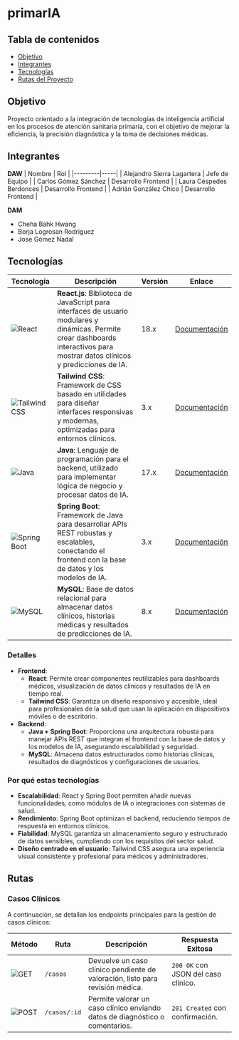 # primarIA

## Tabla de contenidos
- [Objetivo](#Objetivo)
- [Integrantes](#Integrantes)
- [Tecnologías](#Tecnologías)
- [Rutas del Proyecto](#Rutas)


## Objetivo
Proyecto orientado a la integración de tecnologías de inteligencia artificial en los procesos de atención sanitaria primaria, con el objetivo de mejorar la eficiencia, la precisión diagnóstica y la toma de decisiones médicas.

## Integrantes
**DAW**
| Nombre | Rol |
|---------|-----|
| Alejandro Sierra Lagartera | Jefe de Equipo |
| Carlos Gómez Sánchez | Desarrollo Frontend |
| Laura Céspedes Berdonces | Desarrollo Frontend |
| Adrián González Chico | Desarrollo Frontend |


**DAM**
- Cheha Bahk Hwang
- Borja Logrosan Rodriguez
- Jose Gómez Nadal


## Tecnologías

| Tecnología | Descripción | Versión | Enlace |
|------------|-------------|---------|--------|
| ![React](https://img.shields.io/badge/React-61DAFB?logo=react&logoColor=white) | **React.js**: Biblioteca de JavaScript para interfaces de usuario modulares y dinámicas. Permite crear dashboards interactivos para mostrar datos clínicos y predicciones de IA. | 18.x | [Documentación](https://reactjs.org/) |
| ![Tailwind CSS](https://img.shields.io/badge/Tailwind_CSS-38B2AC?logo=tailwind-css&logoColor=white) | **Tailwind CSS**: Framework de CSS basado en utilidades para diseñar interfaces responsivas y modernas, optimizadas para entornos clínicos. | 3.x | [Documentación](https://tailwindcss.com/) |
| ![Java](https://img.shields.io/badge/Java-007396?logo=java&logoColor=white) | **Java**: Lenguaje de programación para el backend, utilizado para implementar lógica de negocio y procesar datos de IA. | 17.x | [Documentación](https://www.oracle.com/java/) |
| ![Spring Boot](https://img.shields.io/badge/Spring_Boot-6DB33F?logo=spring-boot&logoColor=white) | **Spring Boot**: Framework de Java para desarrollar APIs REST robustas y escalables, conectando el frontend con la base de datos y los modelos de IA. | 3.x | [Documentación](https://spring.io/projects/spring-boot) |
| ![MySQL](https://img.shields.io/badge/MySQL-4479A1?logo=mysql&logoColor=white) | **MySQL**: Base de datos relacional para almacenar datos clínicos, historias médicas y resultados de predicciones de IA. | 8.x | [Documentación](https://www.mysql.com/) |


### Detalles
- **Frontend**:
  - **React**: Permite crear componentes reutilizables para dashboards médicos, visualización de datos clínicos y resultados de IA en tiempo real.
  - **Tailwind CSS**: Garantiza un diseño responsivo y accesible, ideal para profesionales de la salud que usan la aplicación en dispositivos móviles o de escritorio.
- **Backend**:
  - **Java + Spring Boot**: Proporciona una arquitectura robusta para manejar APIs REST que integran el frontend con la base de datos y los modelos de IA, asegurando escalabilidad y seguridad.
  - **MySQL**: Almacena datos estructurados como historias clínicas, resultados de diagnósticos y configuraciones de usuarios.

### Por qué estas tecnologías
- **Escalabilidad**: React y Spring Boot permiten añadir nuevas funcionalidades, como módulos de IA o integraciones con sistemas de salud.
- **Rendimiento**: Spring Boot optimizan el backend, reduciendo tiempos de respuesta en entornos clínicos.
- **Fiabilidad**: MySQL garantiza un almacenamiento seguro y estructurado de datos sensibles, cumpliendo con los requisitos del sector salud.
- **Diseño centrado en el usuario**: Tailwind CSS asegura una experiencia visual consistente y profesional para médicos y administradores.

## Rutas
### Casos Clínicos

A continuación, se detallan los endpoints principales para la gestión de casos clínicos:

| Método | Ruta            | Descripción                                                                 | Respuesta Exitosa |
|--------|-----------------|-----------------------------------------------------------------------------|-------------------|
| ![GET](https://img.shields.io/badge/GET-28A745?logo=get&logoColor=white) | `/casos`        | Devuelve un caso clínico pendiente de valoración, listo para revisión médica. | `200 OK` con JSON del caso clínico. |
| ![POST](https://img.shields.io/badge/POST-0078D4?logo=post&logoColor=white) | `/casos/:id`    | Permite valorar un caso clínico enviando datos de diagnóstico o comentarios. | `201 Created` con confirmación. |
